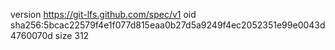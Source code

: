 version https://git-lfs.github.com/spec/v1
oid sha256:5bcac22579f4e1f077d815eaa0b27d5a9249f4ec2052351e99e0043d4760070d
size 312
